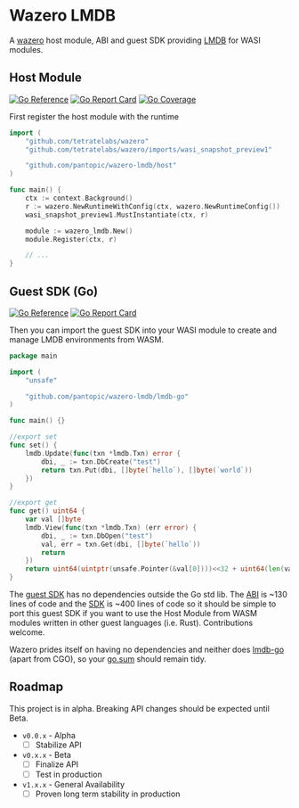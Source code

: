 # Wazero LMDB

A [wazero](https://pkg.go.dev/github.com/tetratelabs/wazero) host module, ABI and guest SDK providing [LMDB](https://pkg.go.dev/github.com/PowerDNS/lmdb-go/lmdb) for WASI modules.

## Host Module

[![Go Reference](https://godoc.org/github.com/pantopic/wazero-lmdb/host?status.svg)](https://godoc.org/github.com/pantopic/wazero-lmdb/host)
[![Go Report Card](https://goreportcard.com/badge/github.com/pantopic/wazero-lmdb/host)](https://goreportcard.com/report/github.com/pantopic/wazero-lmdb/host)
[![Go Coverage](https://github.com/pantopic/wazero-lmdb/wiki/host/coverage.svg)](https://raw.githack.com/wiki/pantopic/wazero-lmdb/host/coverage.html)

First register the host module with the runtime

```go
import (
	"github.com/tetratelabs/wazero"
	"github.com/tetratelabs/wazero/imports/wasi_snapshot_preview1"

	"github.com/pantopic/wazero-lmdb/host"
)

func main() {
	ctx := context.Background()
	r := wazero.NewRuntimeWithConfig(ctx, wazero.NewRuntimeConfig())
	wasi_snapshot_preview1.MustInstantiate(ctx, r)

	module := wazero_lmdb.New()
	module.Register(ctx, r)

	// ...
}
```

## Guest SDK (Go)

[![Go Reference](https://godoc.org/github.com/pantopic/wazero-lmdb/lmdb-go?status.svg)](https://godoc.org/github.com/pantopic/wazero-lmdb/lmdb-go)
[![Go Report Card](https://goreportcard.com/badge/github.com/pantopic/wazero-lmdb/lmdb-go)](https://goreportcard.com/report/github.com/pantopic/wazero-lmdb/lmdb-go)

Then you can import the guest SDK into your WASI module to create and manage LMDB environments from WASM.

```go
package main

import (
	"unsafe"

	"github.com/pantopic/wazero-lmdb/lmdb-go"
)

func main() {}

//export set
func set() {
	lmdb.Update(func(txn *lmdb.Txn) error {
		dbi, _ := txn.DbCreate("test")
		return txn.Put(dbi, []byte(`hello`), []byte(`world`))
	})
}

//export get
func get() uint64 {
	var val []byte
	lmdb.View(func(txn *lmdb.Txn) (err error) {
		dbi, _ := txn.DbOpen("test")
		val, err = txn.Get(dbi, []byte(`hello`))
		return
	})
	return uint64(uintptr(unsafe.Pointer(&val[0])))<<32 + uint64(len(val))
}
```

The [guest SDK](https://pkg.go.dev/github.com/pantopic/wazero-lmdb/lmdb) has no dependencies outside the Go std lib.
The [ABI](lmdb/abi.go) is ~130 lines of code and the [SDK](lmdb/sdk.go) is ~400 lines of code so it should be simple
to port this guest SDK if you want to use the Host Module from WASM modules written in other guest languages
(i.e. Rust). Contributions welcome.

Wazero prides itself on having no dependencies and neither does [lmdb-go](https://pkg.go.dev/github.com/PowerDNS/lmdb-go/lmdb)
(apart from CGO), so your [go.sum](go.sum) should remain tidy.

## Roadmap

This project is in alpha. Breaking API changes should be expected until Beta.

- `v0.0.x` - Alpha
  - [ ] Stabilize API
- `v0.x.x` - Beta
  - [ ] Finalize API
  - [ ] Test in production
- `v1.x.x` - General Availability
  - [ ] Proven long term stability in production
